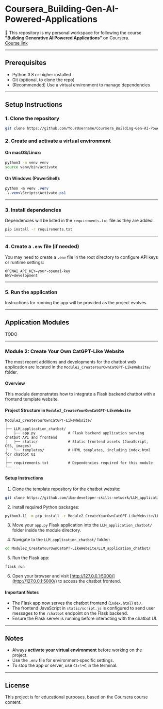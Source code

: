 # Coursera_Building-Gen-AI-Powered-Applications

🧠 This repository is my personal workspace for following the course **"Building Generative AI Powered Applications"** on Coursera.  
[Course link](https://www.coursera.org/learn/building-gen-ai-powered-applications)

---

## Prerequisites

- Python 3.8 or higher installed  
- Git (optional, to clone the repo)  
- (Recommended) Use a virtual environment to manage dependencies  

---

## Setup Instructions

### 1. Clone the repository 

```bash
git clone https://github.com/YourUsername/Coursera_Building-Gen-AI-Powered-Applications.git
```

### 2. Create and activate a virtual environment

#### On macOS/Linux:

```bash
python3 -m venv venv
source venv/bin/activate
```

#### On Windows (PowerShell):

```powershell
python -m venv .venv
.\.venv\Scripts\Activate.ps1
```

---

### 3. Install dependencies

Dependencies will be listed in the `requirements.txt` file as they are added.

```bash
pip install -r requirements.txt
```

---

### 4. Create a `.env` file (if needed)

You may need to create a `.env` file in the root directory to configure API keys or runtime settings:

```
OPENAI_API_KEY=your-openai-key
ENV=development
```

---

### 5. Run the application

Instructions for running the app will be provided as the project evolves.

---

## Application Modules

TODO

---

### Module 2: Create Your Own CatGPT-Like Website

The most recent additions and developments for the chatbot web application are located in the
`Module2_CreateYourOwnCatGPT-LikeWebsite/` folder.

#### Overview

This module demonstrates how to integrate a Flask backend chatbot with a frontend template website.

#### Project Structure in `Module2_CreateYourOwnCatGPT-LikeWebsite`

```
Module2_CreateYourOwnCatGPT-LikeWebsite/
│
├── LLM_application_chatbot/
│   ├── app.py               # Flask backend application serving chatbot API and frontend
│   ├── static/              # Static frontend assets (JavaScript, CSS, images)
│   └── templates/           # HTML templates, including index.html for chatbot UI
│
├── requirements.txt         # Dependencies required for this module
└── ...
```

#### Setup Instructions

1. Clone the template repository for the chatbot website:

```bash
git clone https://github.com/ibm-developer-skills-network/LLM_application_chatbot
```

2. Install required Python packages:

```bash
python3.11 -m pip install -r Module2_CreateYourOwnCatGPT-LikeWebsite/LLM_application_chatbot/requirements.txt
```

3. Move your `app.py` Flask application into the `LLM_application_chatbot/` folder inside the module directory.

4. Navigate to the `LLM_application_chatbot/` folder:

```bash
cd Module2_CreateYourOwnCatGPT-LikeWebsite/LLM_application_chatbot/
```

5. Run the Flask app:

```bash
flask run
```

6. Open your browser and visit [http://127.0.0.1:5000/](http://127.0.0.1:5000/) to access the chatbot frontend.

#### Important Notes

* The Flask app now serves the chatbot frontend (`index.html`) at `/`.
* The frontend JavaScript in `static/script.js` is configured to send user messages to the `/chatbot` endpoint on the Flask backend.
* Ensure the Flask server is running before interacting with the chatbot UI.

---


## Notes

- Always **activate your virtual environment** before working on the project.  
- Use the `.env` file for environment-specific settings.  
- To stop the app or server, use `Ctrl+C` in the terminal.  

---

## License

This project is for educational purposes, based on the Coursera course content.
